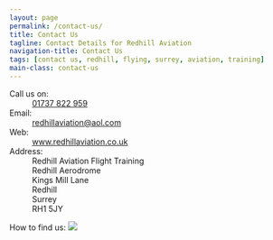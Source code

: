 ```yaml
---
layout: page
permalink: /contact-us/
title: Contact Us
tagline: Contact Details for Redhill Aviation
navigation-title: Contact Us
tags: [contact us, redhill, flying, surrey, aviation, training]
main-class: contact-us
---
```


<div class="contact-details">
    <dl>
       <dt>Call us on:</dt>
       <dd><a href="tel:01737822959">01737 822 959</a></dd>
       <dt>Email:</dt>
       <dd><a href="mailto:redhillaviation@aol.com">redhillaviation@aol.com</a></dd>
       <dt>Web:</dt>
       <dd><a href="http://www.redhillaviation.co.uk">www.redhillaviation.co.uk</a></dd>
       <dt>Address:</dt>
       <dd>Redhill Aviation Flight Training</dd>
       <dd>Redhill Aerodrome</dd>
       <dd>Kings Mill Lane</dd>
       <dd>Redhill</dd>
       <dd>Surrey</dd>
       <dd>RH1 5JY</dd>
    </dl>
</div>

<div class="how-to-find-us">
How to find us:
<img src="{{ site.url }}/images/contact-us/how-to-find-us.gif"/>
</div>


